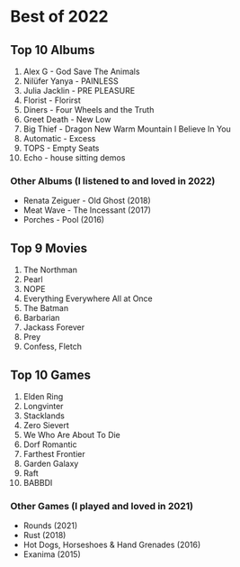 # Best of 2022

## Top 10 Albums
1. Alex G - God Save The Animals
2. Nilüfer Yanya - PAINLESS
3. Julia Jacklin - PRE PLEASURE
4. Florist - Florirst
5. Diners - Four Wheels and the Truth
6. Greet Death - New Low
7. Big Thief - Dragon New Warm Mountain I Believe In You
8. Automatic - Excess
9. TOPS - Empty Seats
10. Echo - house sitting demos

### Other Albums (I listened to and loved in 2022)
* Renata Zeiguer - Old Ghost (2018)
* Meat Wave - The Incessant (2017)
* Porches - Pool (2016)

## Top 9 Movies
1. The Northman
2. Pearl
3. NOPE
4. Everything Everywhere All at Once
5. The Batman
6. Barbarian
7. Jackass Forever
8. Prey
9. Confess, Fletch

## Top 10 Games
1. Elden Ring
2. Longvinter
3. Stacklands
4. Zero Sievert
5. We Who Are About To Die
6. Dorf Romantic
7. Farthest Frontier
8. Garden Galaxy
9. Raft
10. BABBDI

### Other Games (I played and loved in 2021)
* Rounds (2021)
* Rust (2018)
* Hot Dogs, Horseshoes & Hand Grenades (2016)
* Exanima (2015)
